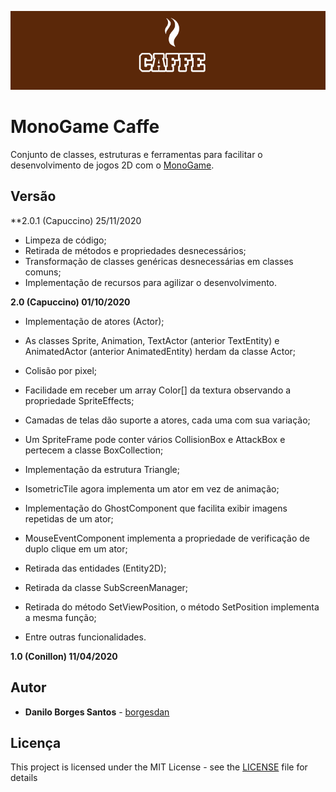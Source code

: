 ![MonoGame.Caffe Logo](Logos/banner_800.png)

# MonoGame Caffe

Conjunto de classes, estruturas e ferramentas para facilitar o desenvolvimento de jogos 2D com o [MonoGame](http://www.monogame.net/).


## Versão

**2.0.1 (Capuccino) 25/11/2020

* Limpeza de código;
* Retirada de métodos e propriedades desnecessários;
* Transformação de classes genéricas desnecessárias em classes comuns;
* Implementação de recursos para agilizar o desenvolvimento.

**2.0 (Capuccino) 01/10/2020**

* Implementação de atores (Actor);
* As classes Sprite, Animation, TextActor (anterior TextEntity) e AnimatedActor (anterior AnimatedEntity) herdam da classe Actor;
* Colisão por pixel;
* Facilidade em receber um array Color[] da textura observando a propriedade SpriteEffects;
* Camadas de telas dão suporte a atores, cada uma com sua variação;
* Um SpriteFrame pode conter vários CollisionBox e AttackBox e pertecem a classe BoxCollection;
* Implementação da estrutura Triangle;
* IsometricTile agora implementa um ator em vez de animação;
* Implementação do GhostComponent que facilita exibir imagens repetidas de um ator;
* MouseEventComponent implementa a propriedade de verificação de duplo clique em um ator;

* Retirada das entidades (Entity2D);
* Retirada da classe SubScreenManager;
* Retirada do método SetViewPosition, o método SetPosition implementa a mesma função;

* Entre outras funcionalidades.

**1.0 (Conillon) 11/04/2020**


## Autor

* **Danilo Borges Santos** - [borgesdan](https://github.com/borgesdan)

## Licença

This project is licensed under the MIT License - see the [LICENSE](LICENSE) file for details